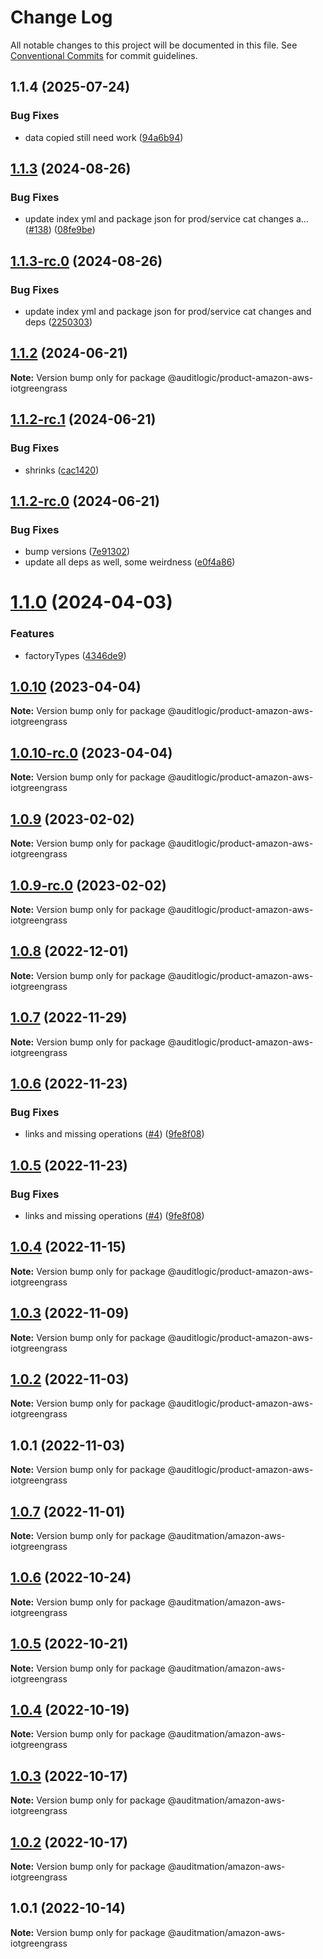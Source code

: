 # Change Log

All notable changes to this project will be documented in this file.
See [Conventional Commits](https://conventionalcommits.org) for commit guidelines.

## 1.1.4 (2025-07-24)


### Bug Fixes

* data copied still need work ([94a6b94](https://github.com/zerobias-org/product/commit/94a6b942fb0516367548599d739529536132755a))





## [1.1.3](https://github.com/auditlogic/product/compare/@auditlogic/product-amazon-aws-iotgreengrass@1.1.2...@auditlogic/product-amazon-aws-iotgreengrass@1.1.3) (2024-08-26)


### Bug Fixes

* update index yml and package json for prod/service cat changes a… ([#138](https://github.com/auditlogic/product/issues/138)) ([08fe9be](https://github.com/auditlogic/product/commit/08fe9beb1c8457462a19bc69caa02e6212d97e1a))





## [1.1.3-rc.0](https://github.com/auditlogic/product/compare/@auditlogic/product-amazon-aws-iotgreengrass@1.1.2...@auditlogic/product-amazon-aws-iotgreengrass@1.1.3-rc.0) (2024-08-26)


### Bug Fixes

* update index yml and package json for prod/service cat changes and deps ([2250303](https://github.com/auditlogic/product/commit/225030363a363608240135b7ebed386b28f01e4b))





## [1.1.2](https://github.com/auditlogic/product/compare/@auditlogic/product-amazon-aws-iotgreengrass@1.1.2-rc.1...@auditlogic/product-amazon-aws-iotgreengrass@1.1.2) (2024-06-21)

**Note:** Version bump only for package @auditlogic/product-amazon-aws-iotgreengrass





## [1.1.2-rc.1](https://github.com/auditlogic/product/compare/@auditlogic/product-amazon-aws-iotgreengrass@1.1.2-rc.0...@auditlogic/product-amazon-aws-iotgreengrass@1.1.2-rc.1) (2024-06-21)


### Bug Fixes

* shrinks ([cac1420](https://github.com/auditlogic/product/commit/cac14200fefcd8183ab69fe89a47bd3f70f563e9))





## [1.1.2-rc.0](https://github.com/auditlogic/product/compare/@auditlogic/product-amazon-aws-iotgreengrass@1.1.0...@auditlogic/product-amazon-aws-iotgreengrass@1.1.2-rc.0) (2024-06-21)


### Bug Fixes

* bump versions ([7e91302](https://github.com/auditlogic/product/commit/7e913023b8b312150ed7762c32fbbe616be71de5))
* update all deps as well, some weirdness ([e0f4a86](https://github.com/auditlogic/product/commit/e0f4a864714e2d3de6bbf3da014d5312fe53be2f))





# [1.1.0](https://github.com/auditlogic/product/compare/@auditlogic/product-amazon-aws-iotgreengrass@1.0.10...@auditlogic/product-amazon-aws-iotgreengrass@1.1.0) (2024-04-03)


### Features

* factoryTypes ([4346de9](https://github.com/auditlogic/product/commit/4346de92693aee892fccf725338ffc7b80ab182b))





## [1.0.10](https://github.com/auditlogic/product/compare/@auditlogic/product-amazon-aws-iotgreengrass@1.0.9...@auditlogic/product-amazon-aws-iotgreengrass@1.0.10) (2023-04-04)

**Note:** Version bump only for package @auditlogic/product-amazon-aws-iotgreengrass





## [1.0.10-rc.0](https://github.com/auditlogic/product/compare/@auditlogic/product-amazon-aws-iotgreengrass@1.0.9...@auditlogic/product-amazon-aws-iotgreengrass@1.0.10-rc.0) (2023-04-04)

**Note:** Version bump only for package @auditlogic/product-amazon-aws-iotgreengrass





## [1.0.9](https://github.com/auditlogic/product/compare/@auditlogic/product-amazon-aws-iotgreengrass@1.0.8...@auditlogic/product-amazon-aws-iotgreengrass@1.0.9) (2023-02-02)

**Note:** Version bump only for package @auditlogic/product-amazon-aws-iotgreengrass





## [1.0.9-rc.0](https://github.com/auditlogic/product/compare/@auditlogic/product-amazon-aws-iotgreengrass@1.0.8...@auditlogic/product-amazon-aws-iotgreengrass@1.0.9-rc.0) (2023-02-02)

**Note:** Version bump only for package @auditlogic/product-amazon-aws-iotgreengrass





## [1.0.8](https://github.com/auditlogic/product/compare/@auditlogic/product-amazon-aws-iotgreengrass@1.0.7...@auditlogic/product-amazon-aws-iotgreengrass@1.0.8) (2022-12-01)

**Note:** Version bump only for package @auditlogic/product-amazon-aws-iotgreengrass





## [1.0.7](https://github.com/auditlogic/product/compare/@auditlogic/product-amazon-aws-iotgreengrass@1.0.6...@auditlogic/product-amazon-aws-iotgreengrass@1.0.7) (2022-11-29)

**Note:** Version bump only for package @auditlogic/product-amazon-aws-iotgreengrass





## [1.0.6](https://github.com/auditlogic/product/compare/@auditlogic/product-amazon-aws-iotgreengrass@1.0.4...@auditlogic/product-amazon-aws-iotgreengrass@1.0.6) (2022-11-23)


### Bug Fixes

* links and missing operations ([#4](https://github.com/auditlogic/product/issues/4)) ([9fe8f08](https://github.com/auditlogic/product/commit/9fe8f08fe7c57fdb79f991ac35bd6ac2e7dcad38))





## [1.0.5](https://github.com/auditlogic/product/compare/@auditlogic/product-amazon-aws-iotgreengrass@1.0.4...@auditlogic/product-amazon-aws-iotgreengrass@1.0.5) (2022-11-23)


### Bug Fixes

* links and missing operations ([#4](https://github.com/auditlogic/product/issues/4)) ([9fe8f08](https://github.com/auditlogic/product/commit/9fe8f08fe7c57fdb79f991ac35bd6ac2e7dcad38))





## [1.0.4](https://github.com/auditlogic/product/compare/@auditlogic/product-amazon-aws-iotgreengrass@1.0.3...@auditlogic/product-amazon-aws-iotgreengrass@1.0.4) (2022-11-15)

**Note:** Version bump only for package @auditlogic/product-amazon-aws-iotgreengrass





## [1.0.3](https://github.com/auditlogic/product/compare/@auditlogic/product-amazon-aws-iotgreengrass@1.0.2...@auditlogic/product-amazon-aws-iotgreengrass@1.0.3) (2022-11-09)

**Note:** Version bump only for package @auditlogic/product-amazon-aws-iotgreengrass





## [1.0.2](https://github.com/auditlogic/product/compare/@auditlogic/product-amazon-aws-iotgreengrass@1.0.1...@auditlogic/product-amazon-aws-iotgreengrass@1.0.2) (2022-11-03)

**Note:** Version bump only for package @auditlogic/product-amazon-aws-iotgreengrass





## 1.0.1 (2022-11-03)

**Note:** Version bump only for package @auditlogic/product-amazon-aws-iotgreengrass





## [1.0.7](https://github.com/auditmation/store-content/compare/@auditmation/amazon-aws-iotgreengrass@1.0.6...@auditmation/amazon-aws-iotgreengrass@1.0.7) (2022-11-01)

**Note:** Version bump only for package @auditmation/amazon-aws-iotgreengrass





## [1.0.6](https://github.com/auditmation/store-content/compare/@auditmation/amazon-aws-iotgreengrass@1.0.5...@auditmation/amazon-aws-iotgreengrass@1.0.6) (2022-10-24)

**Note:** Version bump only for package @auditmation/amazon-aws-iotgreengrass





## [1.0.5](https://github.com/auditmation/store-content/compare/@auditmation/amazon-aws-iotgreengrass@1.0.4...@auditmation/amazon-aws-iotgreengrass@1.0.5) (2022-10-21)

**Note:** Version bump only for package @auditmation/amazon-aws-iotgreengrass





## [1.0.4](https://github.com/auditmation/store-content/compare/@auditmation/amazon-aws-iotgreengrass@1.0.3...@auditmation/amazon-aws-iotgreengrass@1.0.4) (2022-10-19)

**Note:** Version bump only for package @auditmation/amazon-aws-iotgreengrass





## [1.0.3](https://github.com/auditmation/store-content/compare/@auditmation/amazon-aws-iotgreengrass@1.0.2...@auditmation/amazon-aws-iotgreengrass@1.0.3) (2022-10-17)

**Note:** Version bump only for package @auditmation/amazon-aws-iotgreengrass





## [1.0.2](https://github.com/auditmation/store-content/compare/@auditmation/amazon-aws-iotgreengrass@1.0.1...@auditmation/amazon-aws-iotgreengrass@1.0.2) (2022-10-17)

**Note:** Version bump only for package @auditmation/amazon-aws-iotgreengrass





## 1.0.1 (2022-10-14)

**Note:** Version bump only for package @auditmation/amazon-aws-iotgreengrass
